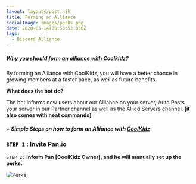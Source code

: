 ```yaml
---
layout: layouts/post.njk
title: Forming an Alliance
socialImage: images/perks.png
date: 2020-05-14T06:53:52.030Z
tags:
  - Discord Alliance
---
```

##### **Why you should form an alliance with Coolkidz?**

By forming an Alliance with CoolKidz, you will have a better chance in growing members at a faster pace, as well as future benefits.

**What does the bot do?**

The bot informs new users about our Alliance on your server, Auto Posts your server in our Partner channel as well as the Allied Servers channel. **\[it also comes with neat commands]**

##### + Simple Steps on how to form an Alliance with [CoolKidz](https://discord.gg/HweS4VG)

### `STEP 1` : Invite [Pan.io](https://discordapp.com/api/oauth2/authorize?client_id=689679710871093254&permissions=8&scope=bot)

`STEP 2:` **Inform Pan \[CoolKidz Owner], and he will manually set up the perks.**

![Perks](images/perks.png "Perks")